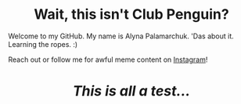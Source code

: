 <h1 align='center'>Wait, this isn't Club Penguin?</h1>

Welcome to my GitHub. My name is Alyna Palamarchuk. 'Das about it. Learning the ropes. :)

 Reach out or follow me for awful meme content on <a href="https://www.instagram.com/uh_lyna/">Instagram</a>! 

<h1 align='center'><i>This is all a test...</i></h1>

